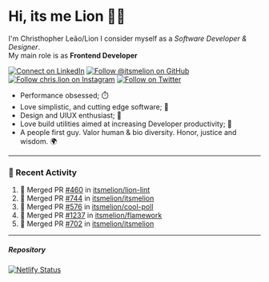 # Hi, its me Lion 👋🦁

I'm Christhopher Leão/Lion
I consider myself as a _Software Developer & Designer_.<br/>My main role is as <b>Frontend Developer</b>
<br />

[![Connect on LinkedIn](https://img.shields.io/badge/--linkedin?label=LinkedIn&logo=LinkedIn&style=social)](https://www.linkedin.com/in/chrislion)
[![Follow @itsmelion on GitHub](https://img.shields.io/github/followers/itsmelion?label=follow%20%40itsmeLion&style=social)](https://github.com/itsmelion)
[![Follow chris.lion on Instagram](https://img.shields.io/badge/--instagram?label=@chris.lion&logo=Instagram&style=social)](https://instagram.com/chris.lion)
[![Follow on Twitter](https://img.shields.io/badge/--twitter?label=@ChrisLion_me&logo=Twitter&style=social)](https://twitter.com/chrislion_me)

- Performance obsessed; ⏱️
- Love simplistic, and cutting edge software; 📆
- Design and UIUX enthusiast; 🎨
- Love build utilities aimed at increasing Developer productivity; 🧰
- A people first guy. Valor human & bio diversity. Honor, justice and wisdom. 🌍

---
### 📰 Recent Activity

<!--START_SECTION:activity-->
1. 🎉 Merged PR [#460](https://github.com/itsmelion/lion-lint/pull/460) in [itsmelion/lion-lint](https://github.com/itsmelion/lion-lint)
2. 🎉 Merged PR [#744](https://github.com/itsmelion/itsmelion/pull/744) in [itsmelion/itsmelion](https://github.com/itsmelion/itsmelion)
3. 🎉 Merged PR [#576](https://github.com/itsmelion/cool-poll/pull/576) in [itsmelion/cool-poll](https://github.com/itsmelion/cool-poll)
4. 🎉 Merged PR [#1237](https://github.com/itsmelion/flamework/pull/1237) in [itsmelion/flamework](https://github.com/itsmelion/flamework)
5. 🎉 Merged PR [#702](https://github.com/itsmelion/itsmelion/pull/702) in [itsmelion/itsmelion](https://github.com/itsmelion/itsmelion)
<!--END_SECTION:activity-->

___

##### Repository
[![Netlify Status](https://api.netlify.com/api/v1/badges/9e2e6136-1ab9-42fc-8d4e-188512d5d841/deploy-status)](https://app.netlify.com/sites/lion-portfolio/deploys)
